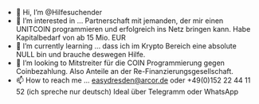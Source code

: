 - 👋 Hi, I’m @Hilfesuchender
- 👀 I’m interested in ... Partnerschaft mit jemanden, der mir einen  UNITCOIN  programmieren  und  erfolgreich ins Netz bringen kann.  Habe Kapitalbedarf von ab 15 Mio. EUR
- 🌱 I’m currently learning ...  dass ich im Krypto Bereich eine absolute NULL bin und brauche deswegen Hilfe. 
- 💞️ I’m looking to  Mitstreiter für die COIN Programmierung gegen Coinbezahlung. Also Anteile an der Re-Finanzierungsgesellschaft. 
- 📫 How to reach me ... easydresden@arcor.de oder +49(0)152 22 44 11 52  (ich spreche nur deutsch)  Ideal über Telegramm oder WhatsApp

<!---
Hilfesuchender/Hilfesuchender is a ✨ special ✨ repository because its `README.md` (this file) appears on your GitHub profile.
You can click the Preview link to take a look at your changes.
--->
